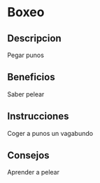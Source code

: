 # Boxeo

## Descripcion
Pegar punos

## Beneficios
Saber pelear

## Instrucciones
Coger a punos un vagabundo

## Consejos
Aprender a pelear